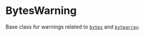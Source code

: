 # BytesWarning

Base class for warnings related to [`bytes`](/built-in-types/bytes.md) and [`bytearray`](/built-in-types/bytearray.md).